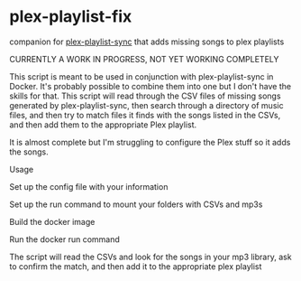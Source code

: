 # plex-playlist-fix
companion for [plex-playlist-sync](https://github.com/rnagabhyrava/plex-playlist-sync) that adds missing songs to plex playlists

CURRENTLY A WORK IN PROGRESS, NOT YET WORKING COMPLETELY

This script is meant to be used in conjunction with plex-playlist-sync in Docker. It's probably possible to combine them into one but I don't have the skills for that. This script will read through the CSV files of missing songs generated by plex-playlist-sync, then search through a directory of music files, and then try to match files it finds with the songs listed in the CSVs, and then add them to the appropriate Plex playlist.

It is almost complete but I'm struggling to configure the Plex stuff so it adds the songs.

Usage

Set up the config file with your information

Set up the run command to mount your folders with CSVs and mp3s

Build the docker image

Run the docker run command

The script will read the CSVs and look for the songs in your mp3 library, ask to confirm the match, and then add it to the appropriate plex playlist
